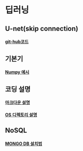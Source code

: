 딥러닝
========
## U-net(skip connection)
#### [git-hub코드](https://github.com/milesial/Pytorch-UNet/tree/master/unet)

## 기본기
#### [Numpy 예시](https://datascienceschool.net/view-notebook/17608f897087478bbeac096438c716f6/)

## 코딩 설명
#### [마크다운 설명](https://gist.github.com/ihoneymon/652be052a0727ad59601)

#### [OS 디렉토리 설명](http://pythonstudy.xyz/python/article/507-%ED%8C%8C%EC%9D%BC%EA%B3%BC-%EB%94%94%EB%A0%89%ED%86%A0%EB%A6%AC)

## NoSQL
#### [MONGO DB 설치법](http://solarisailab.com/archives/1605)
